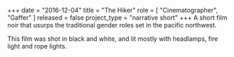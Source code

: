 +++
date = "2016-12-04"
title = "The Hiker"
role = [ "Cinematographer", "Gaffer" ]
released = false
project_type = "narrative short"
+++
A short film noir that usurps the traditional gender roles set in the pacific northwest.

This film was shot in black and white, and lit mostly with headlamps, fire light and rope lights.
